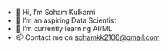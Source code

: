- 👋 Hi, I’m Soham Kulkarni
- 👀 I’m an aspiring Data Scientist
- 🌱 I’m currently learning AI/ML
- 📫 Contact me on sohamkk2106@gmail.com

<!---
skk2106/skk2106 is a ✨ special ✨ repository because its `README.md` (this file) appears on your GitHub profile.
You can click the Preview link to take a look at your changes.
--->
